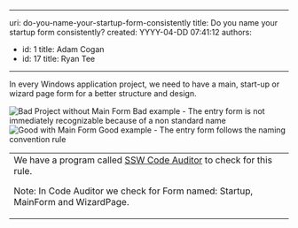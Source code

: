 

---
uri: do-you-name-your-startup-form-consistently
title: Do you name your startup form consistently?
created: YYYY-04-DD 07:41:12
authors:
  - id: 1
    title: Adam Cogan
  - id: 17
    title: Ryan Tee
---




<span class='intro'> In every Windows application project, we need to have a main, start-up or wizard page<span lang="EN-US" style="font-size&#58;11pt;font-family&#58;'calibri','sans-serif';"> </span> form for a better structure and design.
 </span>

  <img src="/PublishingImages/BadMainForm.gif" alt="Bad Project without Main Form" class="ms-rteCustom-ImageArea" /> <span class="ms-rteCustom-FigureBad">Bad example - The entry form is not immediately recognizable because of a non standard name </span><img src="/PublishingImages/GoodMainForm.gif" alt="Good with Main Form" class="ms-rteCustom-ImageArea" /> <span class="ms-rteCustom-FigureGood">Good example - The entry form follows the naming convention rule </span>
<table summary="Code Auditor" class="clsSSWProductTable">
    <tbody>
        <tr>
            <td>We have a program called <a href="http&#58;//www.ssw.com.au/ssw/CodeAuditor/Default.aspx#VBMainForm">SSW Code Auditor</a> to check for this rule.
            <p>Note&#58; In Code Auditor we check for Form named&#58; Startup, MainForm and WizardPage.</p>
            </td>
        </tr>
    </tbody>
</table>



